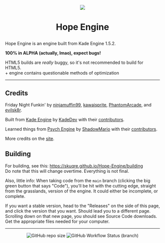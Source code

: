 <p align="center">
<img src="https://haxeflixel.is-terrible.com/5LDFY34Hq.png" style="max-width: 85%;" />
</p>

# <p align="center">Hope Engine</p>

Hope Engine is an engine built from Kade Engine 1.5.2.

**100% in ALPHA (actually, lmao), expect bugs!**

HTML5 builds are *really* buggy, so it's not recommended to build for HTML5.<br>
\+ engine contains questionable methods of optimization

---

## Credits
Friday Night Funkin' by [ninjamuffin99](https://twitter.com/ninja_muffin99), [kawaisprite](https://twitter.com/kawaisprite), [PhantomArcade](https://twitter.com/phantomarcade3k), and [evilsk8r](https://twitter.com/evilsk8r).

Built from [Kade Engine](https://github.com/KadeDev/Kade-Engine) by [KadeDev](https://github.com/KadeDev) with their [contributors](https://github.com/KadeDev/Kade-Engine/graphs/contributors).

Learned things from [Psych Engine](https://github.com/ShadowMario/FNF-PsychEngine) by [ShadowMario](https://github.com/ShadowMario) with their [contributors](https://github.com/ShadowMario/FNF-PsychEngine/graphs/contributors).

More credits on the [site](https://skuqre.github.io/Hope-Engine/credits).

## Building

For building, see this: <https://skuqre.github.io/Hope-Engine/building><br>
Do note that this will change overtime. Everything is not final.

Also, little info: When taking code from the `main` branch (clicking the big green button that says "Code"), you'll be hit with the cutting edge, straight from the grasslands, version of the engine. It could either be incomplete, or complete.

If you want a stable version, head to the "Releases" on the side of this page, and click the version that you want. Should lead you to a different page. Scrolling down on that new page, you should see Source Code downloads. Get the appropriate files needed for your computer.

---

<p align="center">
<img alt="GitHub repo size" src="https://img.shields.io/github/repo-size/skuqre/Hope-Engine?color=ad34ff&label=size&style=flat-square">
<img alt="GitHub Workflow Status (branch)" src="https://img.shields.io/github/workflow/status/skuqre/Hope-Engine/Build/main?color=ad34ff&style=flat-square">
</p>